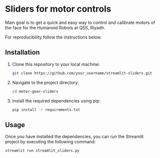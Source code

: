 # Sliders for motor controls
Main goal is to get a quick and easy way to control and calibrate motors of the face for the Humanoid Robots at QSS, Riyadh.

For reproducibility follow the instructions below.

## Installation

1. Clone this repository to your local machine:

    ```bash
    git clone https://github.com/your_username/streamlit-sliders.git
    ```

2. Navigate to the project directory:

    ```bash
    cd motor-gear-sliders
    ```

3. Install the required dependencies using pip:

    ```bash
    pip install -r requirements.txt
    ```

## Usage

Once you have installed the dependencies, you can run the Streamlit project by executing the following command:

```bash
streamlit run streamlit_sliders.py
